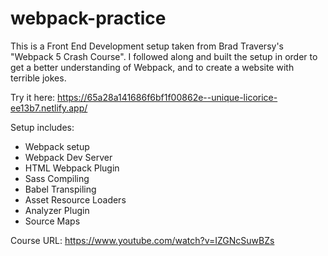 # webpack-practice

This is a Front End Development setup taken from Brad Traversy's "Webpack 5 Crash Course".
I followed along and built the setup in order to get a better understanding of Webpack, and to create a website with terrible jokes.

Try it here: https://65a28a141686f6bf1f00862e--unique-licorice-ee13b7.netlify.app/

Setup includes:
- Webpack setup
- Webpack Dev Server
- HTML Webpack Plugin
- Sass Compiling
- Babel Transpiling
- Asset Resource Loaders
- Analyzer Plugin
- Source Maps

Course URL: https://www.youtube.com/watch?v=IZGNcSuwBZs